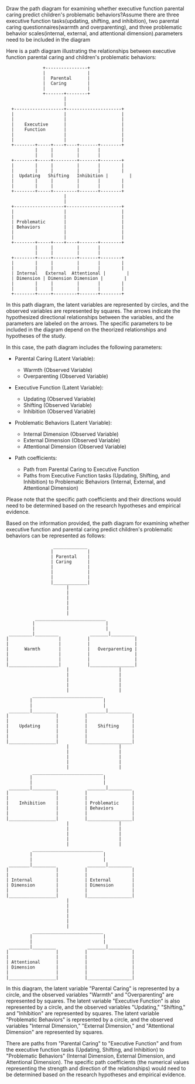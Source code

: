 Draw the path diagram for examining whether executive function parental caring predict children's problematic behaviors?Assume there are three executive function tasks(updating, shifting, and inhibition), two parental caring questionnaires(warmth and overparenting), and three problematic behavior scales(internal, external, and attentional dimension).parameters need to be included in the diagram


Here is a path diagram illustrating the relationships between executive function parental caring and children's problematic behaviors:

```
              +----------------+
              |                |
              |  Parental      |
              |  Caring        |
              |                |
              +-------+--------+
                      |
                      |
  +-------------------+---------------------+
  |                   |                     |
  |                   |                     |
  |    Executive      |                     |
  |    Function       |                     |
  |                   |                     |
  |                   |                     |
  +--------+-----+----+----+-------+--------+
           |     |         |       |
           |     |         |       |
  +--------+-----+---------+-------+--------+
  |        |     |         |       |        |
  |        |     |         |       |        |
  |  Updating   Shifting   Inhibition |        |
  |        |     |         |       |        |
  |        |     |         |       |        |
  +--------+-----+---------+-------+--------+
                      |
                      |
  +-------------------+---------------------+
  |                   |                     |
  |                   |                     |
  | Problematic       |                     |
  | Behaviors         |                     |
  |                   |                     |
  |                   |                     |
  +--------+-----+----+----+-------+--------+
           |     |         |       |
           |     |         |       |
  +--------+-----+---------+-------+--------+
  |        |     |         |       |        |
  |        |     |         |       |        |
  | Internal   External  Attentional |        |
  | Dimension | Dimension Dimension |        |
  |        |     |         |       |        |
  |        |     |         |       |        |
  +--------+-----+---------+-------+--------+
```

In this path diagram, the latent variables are represented by circles, and the observed variables are represented by squares. The arrows indicate the hypothesized directional relationships between the variables, and the parameters are labeled on the arrows. The specific parameters to be included in the diagram depend on the theorized relationships and hypotheses of the study.

In this case, the path diagram includes the following parameters:

- Parental Caring (Latent Variable):
  - Warmth (Observed Variable)
  - Overparenting (Observed Variable)

- Executive Function (Latent Variable):
  - Updating (Observed Variable)
  - Shifting (Observed Variable)
  - Inhibition (Observed Variable)

- Problematic Behaviors (Latent Variable):
  - Internal Dimension (Observed Variable)
  - External Dimension (Observed Variable)
  - Attentional Dimension (Observed Variable)

- Path coefficients:
  - Path from Parental Caring to Executive Function
  - Paths from Executive Function tasks (Updating, Shifting, and Inhibition) to Problematic Behaviors (Internal, External, and Attentional Dimension)
  
Please note that the specific path coefficients and their directions would need to be determined based on the research hypotheses and empirical evidence.



Based on the information provided, the path diagram for examining whether executive function and parental caring predict children's problematic behaviors can be represented as follows:

```
                  _____________
                 |             |
                 | Parental    |
                 | Caring      |
                 |             |
                 |             |
                 |             |
                 |_____________|
                       |
                       |
                       | 
                       |
                       | 
                       |
           ___________________________
          |                           |
          |                           |
 _________|_________            _______|_________
|                   |          |                 |
|                   |          |                 |
|      Warmth       |          |   Overparenting |
|                   |          |                 |
|                   |          |                 |
|___________________|          |_________________|
                       |                   |
                       |                   |
                       |                   |
                       |                   |
                       |                   |
          ___________________________
         |                           |
         |                           |
 ________|_________            _______|_________
|                  |          |                 |
|                  |          |                 |
|    Updating      |          |    Shifting     |
|                  |          |                 |
|                  |          |                 |
|__________________|          |_________________|
                       |                   |
                       |                   |
                       |                   |
                       |                   |
                       |                   |
          ___________________________
         |                           |
         |                           |
 ________|_________            _______|_________
|                  |          |                 |
|                  |          |                 |
|    Inhibition    |          | Problematic     |
|                  |          | Behaviors       |
|                  |          |                 |
|__________________|          |_________________|
                       |                   |
                       |                   |
                       |                   |
                       |                   |
                       |                   |
          ___________________________
         |                           |
         |                           |
 ________|_________            _______|_________
|                  |          |                 |
|                  |          |                 |
| Internal         |          | External        |
| Dimension        |          | Dimension       |
|                  |          |                 |
|__________________|          |_________________|
                       |
                       |
                       |
                       |
                       |
                       |
          ___________________________
         |                           |
         |                           |
 ________|_________            _______|_________
|                  |          |                 |
|                  |          |                 |
| Attentional      |          |                 |
| Dimension        |          |                 |
|                  |          |                 |
|__________________|          |_________________|
```

In this diagram, the latent variable "Parental Caring" is represented by a circle, and the observed variables "Warmth" and "Overparenting" are represented by squares. The latent variable "Executive Function" is also represented by a circle, and the observed variables "Updating," "Shifting," and "Inhibition" are represented by squares. The latent variable "Problematic Behaviors" is represented by a circle, and the observed variables "Internal Dimension," "External Dimension," and "Attentional Dimension" are represented by squares.

There are paths from "Parental Caring" to "Executive Function" and from the executive function tasks (Updating, Shifting, and Inhibition) to "Problematic Behaviors" (Internal Dimension, External Dimension, and Attentional Dimension). The specific path coefficients (the numerical values representing the strength and direction of the relationships) would need to be determined based on the research hypotheses and empirical evidence.